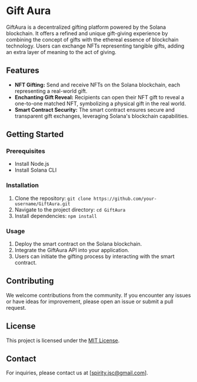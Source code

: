 # Gift Aura

GiftAura is a decentralized gifting platform powered by the Solana blockchain. It offers a refined and unique gift-giving experience by combining the concept of gifts with the ethereal essence of blockchain technology. Users can exchange NFTs representing tangible gifts, adding an extra layer of meaning to the act of giving.

## Features

- **NFT Gifting:** Send and receive NFTs on the Solana blockchain, each representing a real-world gift.
- **Enchanting Gift Reveal:** Recipients can open their NFT gift to reveal a one-to-one matched NFT, symbolizing a physical gift in the real world.
- **Smart Contract Security:** The smart contract ensures secure and transparent gift exchanges, leveraging Solana's blockchain capabilities.

## Getting Started

### Prerequisites

- Install Node.js
- Install Solana CLI

### Installation

1. Clone the repository: `git clone https://github.com/your-username/GiftAura.git`
2. Navigate to the project directory: `cd GiftAura`
3. Install dependencies: `npm install`

### Usage

1. Deploy the smart contract on the Solana blockchain.
2. Integrate the GiftAura API into your application.
3. Users can initiate the gifting process by interacting with the smart contract.

## Contributing

We welcome contributions from the community. If you encounter any issues or have ideas for improvement, please open an issue or submit a pull request.

## License

This project is licensed under the [MIT License](LICENSE).

## Contact

For inquiries, please contact us at [spirity.jsc@gmail.com].
